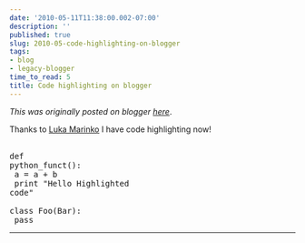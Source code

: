 ```yaml
---
date: '2010-05-11T11:38:00.002-07:00'
description: ''
published: true
slug: 2010-05-code-highlighting-on-blogger
tags:
- blog
- legacy-blogger
time_to_read: 5
title: Code highlighting on blogger
---
```


*This was originally posted on blogger [here](https://pydanny.blogspot.com/2010/05/code-highlighting-on-blogger.html)*.

Thanks to <a href="http://lukabloga.blogspot.com/2008/10/to-test-new-highlighting.html">Luka Marinko</a> I have code highlighting now!<br /><br /><pre class="prettyprint lang-py">def python_funct():<br />   a = a + b<br />   print "Hello Highlighted code"<br /><br />class Foo(Bar):<br />   pass<br /></pre>

---

